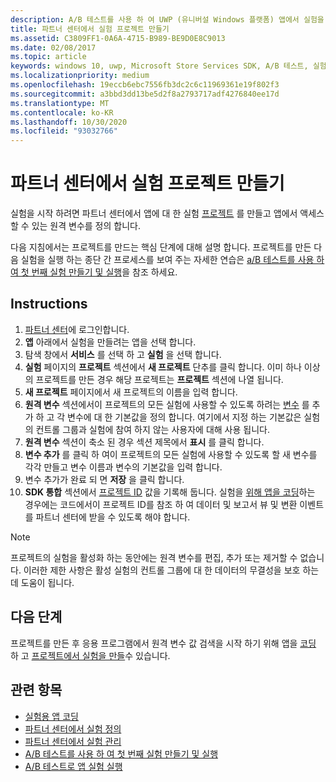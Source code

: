 ```yaml
---
description: A/B 테스트를 사용 하 여 UWP (유니버설 Windows 플랫폼) 앱에서 실험을 실행 하려면 먼저 프로젝트를 만들고 파트너 센터에서 원격 변수를 정의 해야 합니다.
title: 파트너 센터에서 실험 프로젝트 만들기
ms.assetid: C3809FF1-0A6A-4715-B989-BE9D0E8C9013
ms.date: 02/08/2017
ms.topic: article
keywords: windows 10, uwp, Microsoft Store Services SDK, A/B 테스트, 실험
ms.localizationpriority: medium
ms.openlocfilehash: 19eccb6ebc7556fb3dc2c6c11969361e19f802f3
ms.sourcegitcommit: a3bbd3dd13be5d2f8a2793717adf4276840ee17d
ms.translationtype: MT
ms.contentlocale: ko-KR
ms.lasthandoff: 10/30/2020
ms.locfileid: "93032766"
---
```

# <a name="create-an-experiment-project-in-partner-center"></a>파트너 센터에서 실험 프로젝트 만들기

실험을 시작 하려면 파트너 센터에서 앱에 대 한 실험 [프로젝트](run-app-experiments-with-a-b-testing.md#terms) 를 만들고 앱에서 액세스할 수 있는 원격 변수를 정의 합니다.

다음 지침에서는 프로젝트를 만드는 핵심 단계에 대해 설명 합니다. 프로젝트를 만든 다음 실험을 실행 하는 종단 간 프로세스를 보여 주는 자세한 연습은 [a/B 테스트를 사용 하 여 첫 번째 실험 만들기 및 실행](create-and-run-your-first-experiment-with-a-b-testing.md)을 참조 하세요.

## <a name="instructions"></a>Instructions

1. [파트너 센터](https://partner.microsoft.com/dashboard)에 로그인합니다.
2. **앱** 아래에서 실험을 만들려는 앱을 선택 합니다.
3. 탐색 창에서 **서비스** 를 선택 하 고 **실험** 을 선택 합니다.
4. **실험** 페이지의 **프로젝트** 섹션에서 **새 프로젝트** 단추를 클릭 합니다. 이미 하나 이상의 프로젝트를 만든 경우 해당 프로젝트는 **프로젝트** 섹션에 나열 됩니다.
5. **새 프로젝트** 페이지에서 새 프로젝트의 이름을 입력 합니다.
6. **원격 변수** 섹션에서이 프로젝트의 모든 실험에 사용할 수 있도록 하려는 [변수](run-app-experiments-with-a-b-testing.md#terms) 를 추가 하 고 각 변수에 대 한 기본값을 정의 합니다. 여기에서 지정 하는 기본값은 실험의 컨트롤 그룹과 실험에 참여 하지 않는 사용자에 대해 사용 됩니다.
  1. **원격 변수** 섹션이 축소 된 경우 섹션 제목에서 **표시** 를 클릭 합니다.
  2. **변수 추가** 를 클릭 하 여이 프로젝트의 모든 실험에 사용할 수 있도록 할 새 변수를 각각 만들고 변수 이름과 변수의 기본값을 입력 합니다.
  3. 변수 추가가 완료 되 면 **저장** 을 클릭 합니다.
3. **SDK 통합** 섹션에서 [프로젝트 ID](run-app-experiments-with-a-b-testing.md#terms) 값을 기록해 둡니다. 실험을 [위해 앱을 코딩](code-your-experiment-in-your-app.md)하는 경우에는 코드에서이 프로젝트 ID를 참조 하 여 데이터 및 보고서 뷰 및 변환 이벤트를 파트너 센터에 받을 수 있도록 해야 합니다.

> [!NOTE]
> 프로젝트의 실험을 활성화 하는 동안에는 원격 변수를 편집, 추가 또는 제거할 수 없습니다. 이러한 제한 사항은 활성 실험의 컨트롤 그룹에 대 한 데이터의 무결성을 보호 하는 데 도움이 됩니다.


## <a name="next-steps"></a>다음 단계

프로젝트를 만든 후 응용 프로그램에서 원격 변수 값 검색을 시작 하기 위해 앱을 [코딩](code-your-experiment-in-your-app.md) 하 고 [프로젝트에서 실험을 만들](define-your-experiment-in-the-dev-center-dashboard.md)수 있습니다.

## <a name="related-topics"></a>관련 항목

* [실험용 앱 코딩](code-your-experiment-in-your-app.md)
* [파트너 센터에서 실험 정의](define-your-experiment-in-the-dev-center-dashboard.md)
* [파트너 센터에서 실험 관리](manage-your-experiment.md)
* [A/B 테스트를 사용 하 여 첫 번째 실험 만들기 및 실행](create-and-run-your-first-experiment-with-a-b-testing.md)
* [A/B 테스트로 앱 실험 실행](run-app-experiments-with-a-b-testing.md)
